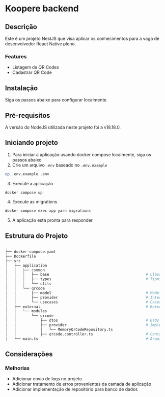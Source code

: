 # Koopere backend

## Descrição
Este é um projeto NestJS que visa aplicar os conhecimentos para a vaga de desenvolvedor React Native pleno.

### Features
 - Listagem de QR Codes
 - Cadastrar QR Code

## Instalação
Siga os passos abaixo para configurar localmente.

## Pré-requisitos
A versão do NodeJS utilizada neste projeto foi a v18.18.0.

## Iniciando projeto

1. Para iniciar a aplicação usando docker compose localmente, siga os passos abaixo
2. Crie um arquivo `.env` baseado no `.env.example`
```bash
cp .env.example .env
```
3. Execute a aplicação
```bash
docker compose up
```
4. Execute as migrations
```bash
docker compose exec app yarn migrations
```
5. A aplicação está pronta para responder

## Estrutura do Projeto
```bash
.
├── docker-compose.yaml
├── Dockerfile
├── src
│   ├── application
│   │   ├── common
│   │   │   ├── base                                            # Classes bases para DDD, tais como entity e value object
│   │   │   ├── types                                           # Tipos comuns que serão usados pela aplicação
│   │   │   └── utils
│   │   └── qrcode
│   │       ├── model                                           # Modelos de classe
│   │       ├── provider                                        # Interfaces externas para acesso a recursos
│   │       └── usecases                                        # Casos de uso da aplicação
│   ├── external                                                # Referente à camada externa no clean code, tais como http e banco de dados
│   │   └── modules
│   │       └── qrcode
│   │           ├── dtos                                        # DTOs para comunicação entre cliente/servidor
│   │           ├── provider                                    # Implementação de interfaces para acesso a recursos
│   │           │   └── MemoryQrCodeRepository.ts
│   │           ├── qrcode.controller.ts                        # Controlador que faz uso da camada de aplicação
│   └── main.ts                                                 # Arquivo principal para inicializar aplicação
```

## Considerações

### Melhorias
- Adicionar envio de logs no projeto
- Adicionar tratamento de erros provenientes da camada de aplicação
- Adicionar implementação de repositório para banco de dados


